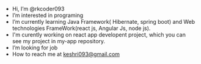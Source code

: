 - Hi, I’m @rkcoder093
- I’m interested in programing 
- I’m currently learning Java Framework( Hibernate, spring boot)  and Web technologies FrameWork(react js, Angular Js, node js).
- I'm curently working on react app developent project, which you can see my project in my-app repository.
- I’m looking for job
- How to reach me at keshri093@gmail.com

<!---
rkcoder093/rkcoder093 is a ✨ special ✨ repository because its `README.md` (this file) appears on your GitHub profile.
You can click the Preview link to take a look at your changes.
--->
